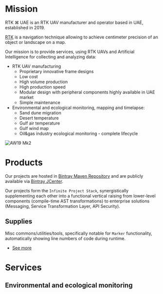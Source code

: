 # Mission

RTK ⌘ UAE is an RTK UAV manufacturer and operator based in UAE, established in 2019.

[RTK](https://en.wikipedia.org/wiki/Real-time_kinematic) is a navigation technique allowing to achieve centimeter 
precision of an object or landscape on a map. 

Our mission is to provide services, using RTK UAVs and Artificial Intelligence for collecting and analyzing data:

* RTK UAV manufacturing
  * Proprietary innovative frame designs
  * Low cost
  * High volume production
  * High production speed
  * Modular design with peripheral components highly available in UAE market
  * Simple maintenance
* Environmental and ecological monitoring, mapping and timelapse:
  * Sand dune migration
  * Desert temperature
  * Gulf air temperature
  * Gulf wind map
  * Oil&gas industry ecological monitoring - complete lifecycle

![AW19 Mk2](https://avatars1.githubusercontent.com/u/51878591?s=200&v=4)

# Products

Our projects are hosted in [Bintray Maven Repository](https://bintray.com/infinite-technology/m2) 
and are publicly available via [Bintray JCenter](https://bintray.com/bintray/jcenter).

Our projects form the `Infinite Project Stack`, synergistically supplementing each other into a functional vertical
raising from lower-level components (compile-time AST transformations) to enterprise solutions (Messaging, 
Service Transformation Layer, API Security).

## Supplies

Misc commons/utilities/tools, specifically notable for `Marker` functionality, automatically showing line numbers of code 
during runtime.

* [See more](./Supplies/)

# Services

## Environmental and ecological monitoring